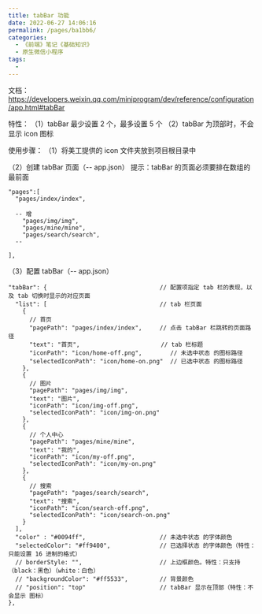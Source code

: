 ```yaml
---
title: tabBar 功能
date: 2022-06-27 14:06:16
permalink: /pages/ba1bb6/
categories:
  - 《前端》笔记《基础知识》
  - 原生微信小程序
tags:
  - 
---
```

文档：https://developers.weixin.qq.com/miniprogram/dev/reference/configuration/app.html#tabBar

特性：
  （1）tabBar 最少设置 2 个，最多设置 5 个
  （2）tabBar 为顶部时，不会显示 icon 图标


使用步骤：
  （1）将美工提供的 icon 文件夹放到项目根目录中

  （2）创建 tabBar 页面（-- app.json）
    提示：tabBar 的页面必须要排在数组的最前面

    "pages":[
      "pages/index/index",
      
      -- 增
        "pages/img/img",
        "pages/mine/mine",
        "pages/search/search",
      -- 

    ],

  （3）配置 tabBar（-- app.json）

    "tabBar": {                                // 配置项指定 tab 栏的表现，以及 tab 切换时显示的对应页面
      "list": [                                // tab 栏页面
        {                               
          // 首页
          "pagePath": "pages/index/index",     // 点击 tabBar 栏跳转的页面路径
          "text": "首页",                       // tab 栏标题
          "iconPath": "icon/home-off.png",        // 未选中状态 的图标路径
          "selectedIconPath": "icon/home-on.png"  // 已选中状态 的图标路径
        },
        {
          // 图片
          "pagePath": "pages/img/img",
          "text": "图片",
          "iconPath": "icon/img-off.png",
          "selectedIconPath": "icon/img-on.png"
        },
        {
          // 个人中心
          "pagePath": "pages/mine/mine",
          "text": "我的",
          "iconPath": "icon/my-off.png",
          "selectedIconPath": "icon/my-on.png"
        },
        {
          // 搜索
          "pagePath": "pages/search/search",
          "text": "搜索",
          "iconPath": "icon/search-off.png",
          "selectedIconPath": "icon/search-on.png"
        }
      ],
      "color" : "#0094ff",                     // 未选中状态 的字体颜色
      "selectedColor": "#ff9400",              // 已选择状态 的字体颜色（特性：只能设置 16 进制的格式）
      // borderStyle: "",                      // 上边框颜色。特性：只支持（black：黑色）（white：白色）
      // "backgroundColor": "#ff5533",         // 背景颜色
      // "position": "top"                     // tabBar 显示在顶部（特性：不会显示 图标）
    },


